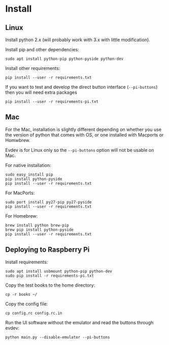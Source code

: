 # Install

## Linux

Install python 2.x (will probably work with 3.x with little modification).

Install pip and other dependencies:

    sudo apt install python-pip python-pyside python-dev

Install other requirements: 

    pip install --user -r requirements.txt 

If you want to test and develop the direct button interface (`--pi-buttons`) then you will need extra packages

    pip install --user -r requirements-pi.txt

## Mac
For the Mac, installation is slightly different depending on whether you use the version of python that comes with OS, or one installed with Macports or Homwbrew.

Evdev is for Linux only so the `--pi-buttons` option will not be usable on Mac.

For native installation:

    sudo easy_install pip
    pip install python-pyside
    pip install --user -r requirements.txt

For MacPorts:

    sudo port install py27-pip py27-pyside
    pip install --user -r requirements.txt

For Homebrew:

    brew install python brew-pip
    brew pip install python-pyside
    pip install --user -r requirements.txt


## Deploying to Raspberry Pi

Install requirements:

    sudo apt install usbmount python-pip python-dev
    sudo pip install -r requirements-pi.txt

Copy the test books to the home directory:

    cp -r books ~/

Copy the config file:

    cp config.rc config.rc.in 

Run the UI software without the emulator and read the buttons through evdev:

    python main.py --disable-emulator --pi-buttons
